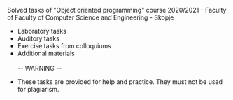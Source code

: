 Solved tasks of "Object oriented programming" course 2020/2021 - Faculty of Faculty of Computer Science and Engineering - Skopje
  - Laboratory tasks
  - Auditory tasks
  - Exercise tasks from colloquiums
  - Additional materials </br> </br>
 -- WARNING --
+ These tasks are provided for help and practice. They must not be used for plagiarism.
